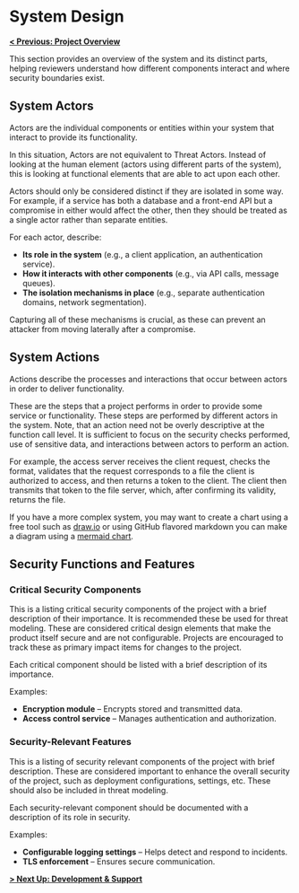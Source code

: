 # System Design

**[< Previous: Project Overview](./project-overview.md)**

This section provides an overview of the system and its distinct parts, helping reviewers understand how different components interact and where security boundaries exist.

## System Actors

Actors are the individual components or entities within your system that interact to provide its functionality.

In this situation, Actors are not equivalent to Threat Actors. Instead of looking at the human element (actors using different parts of the system), this is looking at functional elements that are able to act upon each other.

Actors should only be considered distinct if they are isolated in some way. For example, if a service has both a database and a front-end API but a compromise in either would affect the other, then they should be treated as a single actor rather than separate entities.

For each actor, describe:

- **Its role in the system** (e.g., a client application, an authentication service).
- **How it interacts with other components** (e.g., via API calls, message queues).
- **The isolation mechanisms in place** (e.g., separate authentication domains, network segmentation).
  
Capturing all of these mechanisms is crucial, as these can prevent an attacker from moving laterally after a compromise.

## System Actions

Actions describe the processes and interactions that occur between actors in order to deliver functionality.

These are the steps that a project performs in order to provide some service
or functionality.  These steps are performed by different actors in the system.
Note, that an action need not be overly descriptive at the function call level.
It is sufficient to focus on the security checks performed, use of sensitive
data, and interactions between actors to perform an action.

For example, the access server receives the client request, checks the format,
validates that the request corresponds to a file the client is authorized to
access, and then returns a token to the client.  The client then transmits that
token to the file server, which, after confirming its validity, returns the file.

If you have a more complex system, you may want to create a chart using a free tool such as
[draw.io](draw.io) or using GitHub flavored markdown you can make a diagram using a
[mermaid chart](https://github.blog/developer-skills/github/include-diagrams-markdown-files-mermaid/).

## Security Functions and Features

### Critical Security Components

This is a listing critical security components of the project with a brief
description of their importance.  It is recommended these be used for threat modeling.
These are considered critical design elements that make the product itself secure and
are not configurable.  Projects are encouraged to track these as primary impact items
for changes to the project.

Each critical component should be listed with a brief description of its importance.

Examples:

- **Encryption module** – Encrypts stored and transmitted data.
- **Access control service** – Manages authentication and authorization.

### Security-Relevant Features

This is a listing of security relevant components of the project with
brief description.  These are considered important to enhance the overall security of
the project, such as deployment configurations, settings, etc.  These should also be
included in threat modeling.

Each security-relevant component should be documented with a description of its role in security.

Examples:

- **Configurable logging settings** – Helps detect and respond to incidents.
- **TLS enforcement** – Ensures secure communication.

**[> Next Up: Development & Support](./development-and-support.md)**
